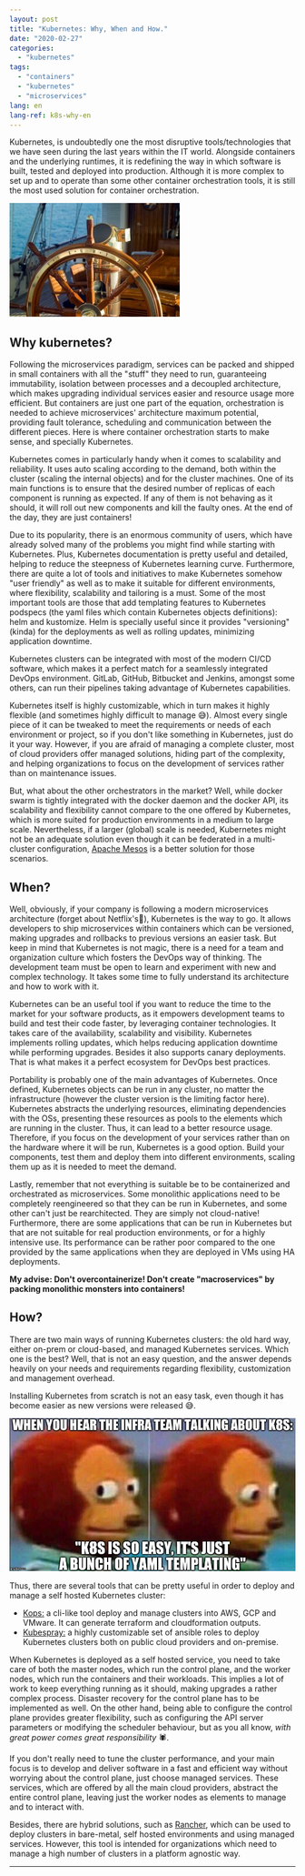 ```yaml
---
layout: post
title: "Kubernetes: Why, When and How."
date: "2020-02-27"
categories: 
  - "kubernetes"
tags: 
  - "containers"
  - "kubernetes"
  - "microservices"
lang: en
lang-ref: k8s-why-en
---
```


Kubernetes, is undoubtedly one the most disruptive tools/technologies that we have seen during the last years within the IT world. Alongside containers and the underlying runtimes, it is redefining the way in which software is built, tested and deployed into production. Although it is more complex to set up and to operate than some other container orchestration tools, it is still the most used solution for container orchestration.

![](/assets/img/imported/57m-Yacht-FLEURTJE-7929-82-300x200.jpg)

## Why kubernetes?

Following the microservices paradigm, services can be packed and shipped in small containers with all the "stuff" they need to run, guaranteeing immutability, isolation between processes and a decoupled architecture, which makes upgrading individual services easier and resource usage more efficient. But containers are just one part of the equation, orchestration is needed to achieve microservices' architecture maximum potential, providing fault tolerance, scheduling and communication between the different pieces. Here is where container orchestration starts to make sense, and specially Kubernetes.

Kubernetes comes in particularly handy when it comes to scalability and reliability. It uses auto scaling according to the demand, both within the cluster (scaling the internal objects) and for the cluster machines. One of its main functions is to ensure that the desired number of replicas of each component is running as expected. If any of them is not behaving as it should, it will roll out new components and kill the faulty ones. At the end of the day, they are just containers!

Due to its popularity, there is an enormous community of users, which have already solved many of the problems you might find while starting with Kubernetes. Plus, Kubernetes documentation is pretty useful and detailed, helping to reduce the steepness of Kubernetes learning curve. Furthermore, there are quite a lot of tools and initiatives to make Kubernetes somehow "user friendly" as well as to make it suitable for different environments, where flexibility, scalability and tailoring is a must. Some of the most important tools are those that add templating features to Kubernetes podspecs (the yaml files which contain Kubernetes objects definitions): helm and kustomize. Helm is specially useful since it provides "versioning" (kinda) for the deployments as well as rolling updates, minimizing application downtime.

Kubernetes clusters can be integrated with most of the modern CI/CD software, which makes it a perfect match for a seamlessly integrated DevOps environment. GitLab, GitHub, Bitbucket and Jenkins, amongst some others, can run their pipelines taking advantage of Kubernetes capabilities.

Kubernetes itself is highly customizable, which in turn makes it highly flexible (and sometimes highly difficult to manage 😅). Almost every single piece of it can be tweaked to meet the requirements or needs of each environment or project, so if you don't like something in Kubernetes, just do it your way. However, if you are afraid of managing a complete cluster, most of cloud providers offer managed solutions, hiding part of the complexity, and helping organizations to focus on the development of services rather than on maintenance issues.

But, what about the other orchestrators in the market? Well, while docker swarm is tightly integrated with the docker daemon and the docker API, its scalability and flexibility cannot compare to the one offered by Kubernetes, which is more suited for production environments in a medium to large scale. Nevertheless, if a larger (global) scale is needed, Kubernetes might not be an adequate solution even though it can be federated in a multi-cluster configuration, [Apache Mesos](http://mesos.apache.org/) is a better solution for those scenarios.

## When?

Well, obviously, if your company is following a modern microservices architecture (forget about Netflix's🤣), Kubernetes is the way to go. It allows developers to ship microservices within containers which can be versioned, making upgrades and rollbacks to previous versions an easier task. But keep in mind that Kubernetes is not magic, there is a need for a team and organization culture which fosters the DevOps way of thinking. The development team must be open to learn and experiment with new and complex technology. It takes some time to fully understand its architecture and how to work with it.

Kubernetes can be an useful tool if you want to reduce the time to the market for your software products, as it empowers development teams to build and test their code faster, by leveraging container technologies. It takes care of the availability, scalability and visibility. Kubernetes implements rolling updates, which helps reducing application downtime while performing upgrades. Besides it also supports canary deployments. That is what makes it a perfect ecosystem for DevOps best practices.

Portability is probably one of the main advantages of Kubernetes. Once defined, Kubernetes objects can be run in any cluster, no matter the infrastructure (however the cluster version is the limiting factor here). Kubernetes abstracts the underlying resources, eliminating dependencies with the OSs, presenting these resources as pools to the elements which are running in the cluster. Thus, it can lead to a better resource usage. Therefore, if you focus on the development of your services rather than on the hardware where it will be run, Kubernetes is a good option. Build your components, test them and deploy them into different environments, scaling them up as it is needed to meet the demand.

Lastly, remember that not everything is suitable be to be containerized and orchestrated as microservices. Some monolithic applications need to be completely reengineered so that they can be run in Kubernetes, and some other can't just be rearchitected. They are simply not cloud-native! Furthermore, there are some applications that can be run in Kubernetes but that are not suitable for real production environments, or for a highly intensive use. Its performance can be rather poor compared to the one provided by the same applications when they are deployed in VMs using HA deployments.

**My advise: Don't overcontainerize! Don't create "macroservices" by packing monolithic monsters into containers!**

## How?

There are two main ways of running Kubernetes clusters: the old hard way, either on-prem or cloud-based, and managed Kubernetes services. Which one is the best? Well, that is not an easy question, and the answer depends heavily on your needs and requirements regarding flexibility, customization and management overhead.

Installing Kubernetes from scratch is not an easy task, even though it has become easier as new versions were released 😅.

![](/assets/img/imported/EQZaQh1XUAEdDBP.jpeg)

Thus, there are several tools that can be pretty useful in order to deploy and manage a self hosted Kubernetes cluster:

- [Kops:](https://github.com/kubernetes/kops) a cli-like tool deploy and manage clusters into AWS, GCP and VMware. It can generate terraform and cloudformation outputs.
- [Kubespray:](https://github.com/kubernetes-sigs/kubespray) a highly customizable set of ansible roles to deploy Kubernetes clusters both on public cloud providers and on-premise.

When Kubernetes is deployed as a self hosted service, you need to take care of both the master nodes, which run the control plane, and the worker nodes, which run the containers and their workloads. This implies a lot of work to keep everything running as it should, making upgrades a rather complex process. Disaster recovery for the control plane has to be implemented as well. On the other hand, being able to configure the control plane provides greater flexibility, such as configuring the API server parameters or modifying the scheduler behaviour, but as you all know, _with great power comes great responsibility_ 🕷️.

If you don't really need to tune the cluster performance, and your main focus is to develop and deliver software in a fast and efficient way without worrying about the control plane, just choose managed services. These services, which are offered by all the main cloud providers, abstract the entire control plane, leaving just the worker nodes as elements to manage and to interact with.

Besides, there are hybrid solutions, such as [Rancher](https://rancher.com/products/rancher/), which can be used to deploy clusters in bare-metal, self hosted environments and using managed services. However, this tool is intended for organizations which need to manage a high number of clusters in a platform agnostic way.

* * *
